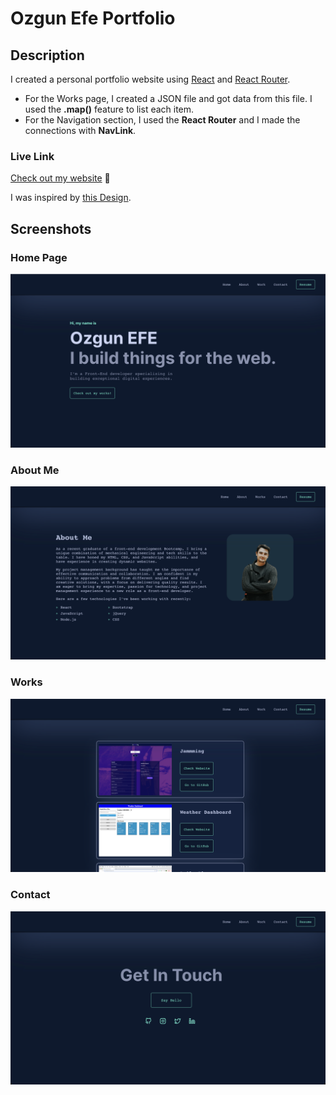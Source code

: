 # Ozgun Efe Portfolio
## Description
I created a personal portfolio website using [React](https://create-react-app.dev/) and [React Router](https://reactrouter.com/en/main/start/tutorial).

- For the Works page, I created a JSON file and got data from this file. I used the **.map()** feature to list each item.
- For the Navigation section, I used the **React Router** and I made the connections with **NavLink**.

### Live Link
[Check out my website](https://markdownlivepreview.com/) :rocket:

I was inspired by [this Design](https://brittanychiang.com/).

## Screenshots
### Home Page
![Home Page](./src/Screenshots/Homepage.png)
### About Me
![About Me](./src/Screenshots/About-Me.png)
### Works
![Works](./src/Screenshots/works.png)
### Contact
![Contact](./src/Screenshots/contact.png)

